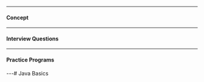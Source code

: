 
### 

---

#### Concept

---

#### Interview Questions

---

#### Practice Programs

---# Java Basics

